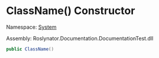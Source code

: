 # ClassName\(\) Constructor

Namespace: [System](../../README.md)

Assembly: Roslynator\.Documentation\.DocumentationTest\.dll

```csharp
public ClassName()
```

